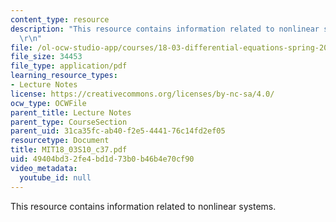 ```yaml
---
content_type: resource
description: "This resource contains information related to nonlinear systems. \r\n\
  \r\n"
file: /ol-ocw-studio-app/courses/18-03-differential-equations-spring-2010/49404bd32fe4bd1d73b0b46b4e70cf90_MIT18_03S10_c37.pdf
file_size: 34453
file_type: application/pdf
learning_resource_types:
- Lecture Notes
license: https://creativecommons.org/licenses/by-nc-sa/4.0/
ocw_type: OCWFile
parent_title: Lecture Notes
parent_type: CourseSection
parent_uid: 31ca35fc-ab40-f2e5-4441-76c14fd2ef05
resourcetype: Document
title: MIT18_03S10_c37.pdf
uid: 49404bd3-2fe4-bd1d-73b0-b46b4e70cf90
video_metadata:
  youtube_id: null
---
```

This resource contains information related to nonlinear systems. 

